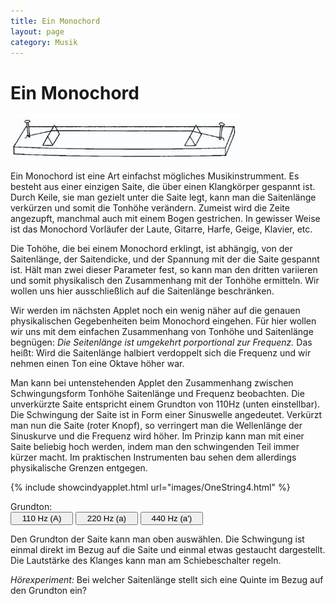 ```yaml
---
title: Ein Monochord
layout: page
category: Musik
---
```

<script language="JavaScript" type="text/javascript">
		function doScript(c)
		{
			cdy.evokeCS(c);
		};
               cc='"';
</script>
<script type="text/javascript">
var statement=new Array()
statement[0]='(freq=110;)'
statement[1]='(freq=220;)'
statement[2]='(freq=440;)'
</script>

# Ein Monochord


![](images/Monochord0/Monochord.png)

Ein Monochord ist eine Art einfachst mögliches Musikinstrumment. Es besteht aus einer einzigen Saite, die über einen Klangkörper
gespannt ist. Durch Keile, sie man gezielt unter die Saite legt, kann man die Saitenlänge verkürzen und somit die Tonhöhe verändern.
Zumeist wird die Zeite angezupft, manchmal auch mit einem Bogen gestrichen.
In gewisser Weise ist das Monochord Vorläufer der Laute, Gitarre, Harfe, Geige, Klavier, etc.

Die Tohöhe, die bei einem Monochord erklingt, ist abhängig, von der Saitenlänge, der Saitendicke, und der Spannung mit der die Saite gespannt ist.
Hält man zwei dieser Parameter fest, so kann man den dritten variieren und somit physikalisch den Zusammenhang mit der Tonhöhe
ermitteln. Wir wollen uns hier ausschließlich auf die Saitenlänge beschränken.

Wir werden im nächsten Applet noch ein wenig näher auf die genauen physikalischen Gegebenheiten beim Monochord eingehen.
Für hier wollen wir uns mit dem einfachen Zusammenhang von Tonhöhe und Saitenlänge begnügen: _Die Seitenlänge ist umgekehrt porportional
zur Frequenz._ Das heißt: Wird die Saitenlänge halbiert verdoppelt sich die Frequenz und wir nehmen einen
Ton eine Oktave höher war.

Man kann bei untenstehenden Applet den Zusammenhang zwischen Schwingungsform Tonhöhe Saitenlänge und Frequenz beobachten.
Die unverkürzte Saite entspricht einem Grundton von 110Hz (unten einstellbar). Die Schwingung der Saite ist in Form einer Sinuswelle angedeutet.
Verkürzt man nun die Saite (roter Knopf), so verringert man die Wellenlänge der Sinuskurve und die Frequenz wird höher.
Im Prinzip kann man mit einer Saite beliebig hoch werden, indem man den schwingenden Teil immer kürzer macht.
Im praktischen Instrumenten bau sehen dem allerdings physikalische Grenzen entgegen.


{% include showcindyapplet.html url="images/OneString4.html" %}


Grundton: <br />
<input type="button" value="110 Hz (A)" style="width: 100px;" onclick="doScript(statement[0])" />
<input type="button" value="220 Hz (a)" style="width: 100px;" onclick="doScript(statement[1])" />
<input type="button" value="440 Hz (a')" style="width: 100px;" onclick="doScript(statement[2])" /><br />

Den Grundton der Saite kann man oben auswählen. Die Schwingung ist einmal direkt im Bezug auf die Saite und einmal etwas gestaucht dargestellt.
Die Lautstärke des Klanges kann man am Schiebeschalter regeln.

*Hörexperiment:* Bei welcher Saitenlänge stellt sich eine Quinte im Bezug auf den Grundton ein?
